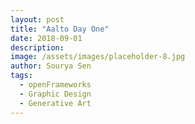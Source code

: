 ```yaml
---
layout: post
title: "Aalto Day One"
date: 2018-09-01
description:
image: /assets/images/placeholder-8.jpg
author: Sourya Sen
tags:
  - openFrameworks
  - Graphic Design
  - Generative Art
---
```

